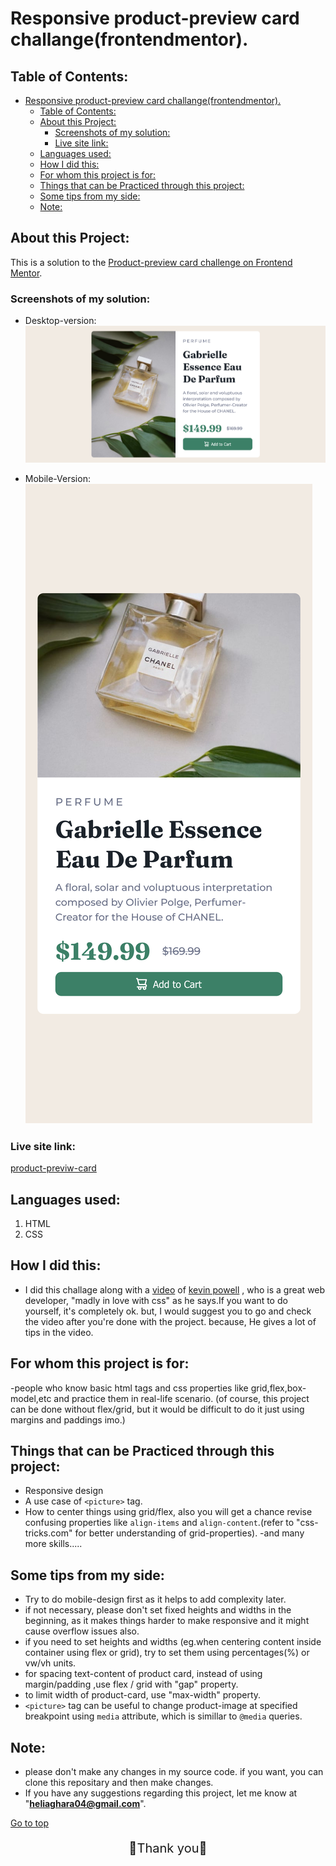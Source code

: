 # Responsive product-preview card challange(frontendmentor).
<a id="top"></a>
## Table of Contents:
- [Responsive product-preview card challange(frontendmentor).](#responsive-product-preview-card-challangefrontendmentor)
  - [Table of Contents:](#table-of-contents)
  - [About this Project:](#about-this-project)
    - [Screenshots of my solution:](#screenshots-of-my-solution)
    - [Live site link:](#live-site-link)
  - [Languages used:](#languages-used)
  - [How I did this:](#how-i-did-this)
  - [For whom this project is for:](#for-whom-this-project-is-for)
  - [Things that can be Practiced through this project:](#things-that-can-be-practiced-through-this-project)
  - [Some tips from my side:](#some-tips-from-my-side)
  - [Note:](#note)


## About this Project:
This is a solution to the [Product-preview card  challenge on Frontend Mentor](https://www.frontendmentor.io/challenges/product-preview-card-component-GO7UmttRfa).

### Screenshots of my solution:

- Desktop-version:
  ![Desktop-Version](/solution_images/solution-desktop.png)

- Mobile-Version:
  ![Mobile-Version](/solution_images/solution-mobile.png)

### Live site link:

[product-previw-card](https://app.netlify.com/sites/product-preview12)

## Languages used:
1. HTML
2. CSS

## How I did this:
 - I did this challage along with a [video](https://youtube.com/watch?v=B2WL6KkqhLQ&si=EnSIkaIECMiOmarE) of [kevin powell](https://www.youtube.com/@KevinPowell) , who is a great web developer, "madly in love with css" as he says.If you want to do yourself, it's completely ok. but, I would suggest you to go and check the video after you're done with the project. because, He gives a lot of tips in the video.

## For whom this project is for:
-people who know basic html tags and css properties like grid,flex,box-model,etc and practice them in real-life scenario. (of course, this project can be done without flex/grid, but it would be difficult to do it just using margins and paddings imo.) 
<a id="practiced-skills"></a>
## Things that can be Practiced through this project:
- Responsive design
- A use case of `<picture>` tag.
- How to center things using grid/flex, also you will get a chance revise confusing properties like `align-items` and `align-content`.(refer to "css-tricks.com" for better understanding of grid-properties).
-and many more skills.....

## Some tips from my side:
- Try to do mobile-design first as it helps to add complexity later.
- if not necessary, please don't set fixed heights and widths in the beginning, as it makes things harder to make responsive and it might cause overflow issues also.
- if you need to set heights and widths (eg.when centering content inside container using flex or grid), try to set them using percentages(%) or vw/vh units.
- for spacing text-content of product card, instead of using margin/padding ,use flex / grid with "gap" property.
- to limit width of product-card, use "max-width"
property.
- `<picture>` tag can be useful to change product-image at specified breakpoint using `media` attribute, which is simillar to `@media` queries.

## Note:

-  please don't make any changes in my source code. if you want, you can clone this repositary and then make changes.
- If you have any suggestions regarding this project, let me know at "**heliaghara04@gmail.com**".

[Go to top](#responsive-product-preview-card-challangefrontendmentor)

<p style="text-align:center; font-size:20px">🙏Thank you🙏</p>




